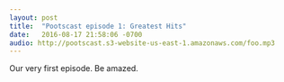 ```yaml
---
layout: post
title:  "Pootscast episode 1: Greatest Hits"
date:   2016-08-17 21:58:06 -0700
audio: http://pootscast.s3-website-us-east-1.amazonaws.com/foo.mp3
---
```


Our very first episode. Be amazed.
